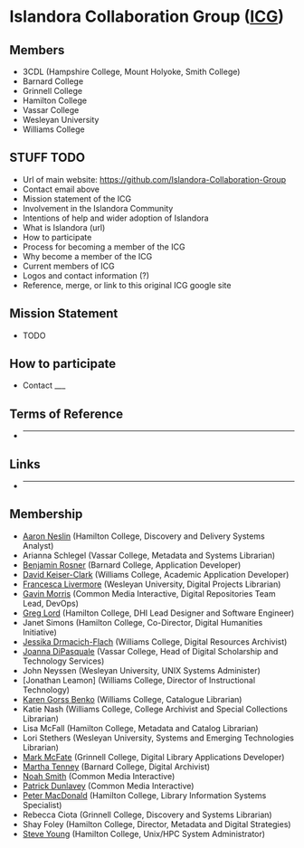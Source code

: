 # Islandora Collaboration Group ([ICG](https://github.com/Islandora-Collaboration-Group))

## Members

* 3CDL (Hampshire College, Mount Holyoke, Smith College)
* Barnard College
* Grinnell College
* Hamilton College
* Vassar College
* Wesleyan University
* Williams College

## STUFF TODO

* Url of main website: https://github.com/Islandora-Collaboration-Group
* Contact email above
* Mission statement of the ICG
* Involvement in the Islandora Community
* Intentions of help and wider adoption of Islandora
* What is Islandora (url)
* How to participate
* Process for becoming a member of the ICG
* Why become a member of the ICG
* Current members of ICG
* Logos and contact information (?)
* Reference, merge, or link to this original ICG google site

## Mission Statement

* TODO

## How to participate

* Contact ___

## Terms of Reference

* ____

## Links
* ____

## Membership

* [Aaron Neslin](https://github.com/aneslin) (Hamilton College, Discovery and Delivery Systems Analyst)
* Arianna Schlegel (Vassar College, Metadata and Systems Librarian)
* [Benjamin Rosner](https://github.com/br2490) (Barnard College, Application Developer)
* [David Keiser-Clark](https://github.com/dwk2) (Williams College, Academic Application Developer)
* [Francesca Livermore](https://github.com/bookishgirl) (Wesleyan University, Digital Projects Librarian)
* [Gavin Morris](https://github.com/g7morris) (Common Media Interactive, Digital Repositories Team Lead, DevOps)
* [Greg Lord](https://github.com/gplord) (Hamilton College, DHI Lead Designer and Software Engineer)
* Janet Simons (Hamilton College, Co-Director, Digital Humanities Initiative)
* [Jessika Drmacich-Flach](https://github.com/jgd1) (Williams College, Digital Resources Archivist)
* [Joanna DiPasquale](https://github.com/jjdipasquale) (Vassar College, Head of Digital Scholarship and Technology Services)
* John Neyssen (Wesleyan University, UNIX Systems Administer)
* [Jonathan Leamon] (Williams College, Director of Instructional Technology)
* [Karen Gorss Benko](https://github.com/kgb1420) (Williams College, Catalogue Librarian)
* Katie Nash (Williams College, College Archivist and Special Collections Librarian)
* Lisa McFall (Hamilton College, Metadata and Catalog Librarian)
* Lori Stethers (Wesleyan University, Systems and Emerging Technologies Librarian)
* [Mark McFate](https://github.com/McFateM) (Grinnell College, Digital Library Applications Developer)
* [Martha Tenney](https://github.com/MarthaTenney) (Barnard College, Digital Archivist)
* [Noah Smith](https://github.com/noahwsmith) (Common Media Interactive)
* [Patrick Dunlavey](https://github.com/patdunlavey) (Common Media Interactive)
* [Peter MacDonald](https://github.com/dhinitiative) (Hamilton College, Library Information Systems Specialist)
* Rebecca Ciota (Grinnell College, Discovery and Systems Librarian)
* Shay Foley (Hamilton College, Director, Metadata and Digital Strategies)
* [Steve Young](https://github.com/hamhpc) (Hamilton College, Unix/HPC System Administrator)
